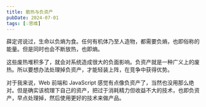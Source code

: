 ```yaml
---
title: 散热与负资产
pubDate: 2024-07-01
tags: [💡思维]
---
```


薛定谔说过，生命以负熵为食。任何有机体乃至人造物，都需要负熵，也即俗称的能量。但是同时也会不断放热，也即熵。

这些废热堆积多了，就会对系统造成很大的负面影响。负资产就是一种广义上的废热。所以要想办法处理掉负资产，才能轻装上阵，在竞争中获得优势。

对于我来说，Web 前端和 JavaScript 感觉有点像负资产了，当然也没用那么绝对。但是确实该梳理下自己的资产，把过于消耗精力但收益不大的技术，也即负资产，早点处理掉，然后使用更好的技术来做产品。
